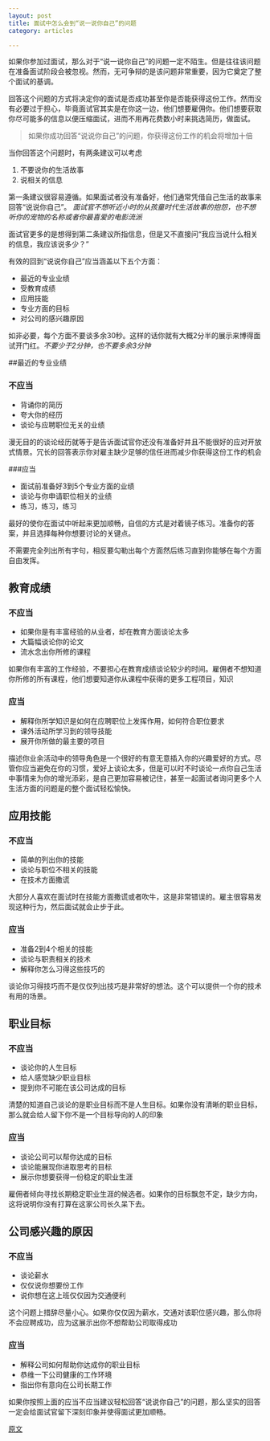 ```yaml
---
layout: post
title: 面试中怎么会到“说一说你自己”的问题
category: articles

---
```

如果你参加过面试，那么对于“说一说你自己”的问题一定不陌生。但是往往该问题在准备面试阶段会被忽视。然而，无可争辩的是该问题非常重要，因为它奠定了整个面试的基调。

回答这个问题的方式将决定你的面试是否成功甚至你是否能获得这份工作。然而没有必要过于担心，毕竟面试官其实是在你这一边，他们想要雇佣你。他们想要获取你尽可能多的信息以便压缩面试，进而不用再花费数小时来挑选简历，做面试。

> 如果你成功回答“说说你自己”的问题，你获得这份工作的机会将增加十倍

当你回答这个问题时，有两条建议可以考虑

1. 不要说你的生活故事
2. 说相关的信息

第一条建议很容易遵循。如果面试者没有准备好，他们通常凭借自己生活的故事来回答“说说你自己”。
*面试官不想听近小时的从孩童时代生活故事的抱怨，也不想听你的宠物的名称或者你最喜爱的电影流派*


面试官更多的是想得到第二条建议所指信息，但是又不直接问“我应当说什么相关的信息，我应该说多少？”

有效的回到“说说你自己”应当涵盖以下五个方面：

* 最近的专业业绩
* 受教育成绩
* 应用技能
* 专业方面的目标
* 对公司的感兴趣原因

如非必要，每个方面不要谈多余30秒。这样的话你就有大概2分半的展示来博得面试开门红。*不要少于2分钟，也不要多余3分钟*

##最近的专业业绩

### 不应当
* 背诵你的简历
* 夸大你的经历
* 谈论与应聘职位无关的业绩

漫无目的的谈论经历就等于是告诉面试官你还没有准备好并且不能很好的应对开放式情景。冗长的回答表示你对雇主缺少足够的信任进而减少你获得这份工作的机会

###应当
* 面试前准备好3到5个专业方面的业绩
* 谈论与你申请职位相关的业绩
* 练习，练习，练习

最好的使你在面试中听起来更加顺畅，自信的方式是对着镜子练习。准备你的答案，并且选择每种你想要讨论的关键点。

不需要完全列出所有字句，相反要勾勒出每个方面然后练习直到你能够在每个方面自由发挥。

## 教育成绩

### 不应当

* 如果你是有丰富经验的从业者，却在教育方面谈论太多
* 大篇幅谈论你的论文
* 流水念出你所修的课程

如果你有丰富的工作经验，不要担心在教育成绩谈论较少的时间。雇佣者不想知道你所修的所有课程，他们想要知道你从课程中获得的更多工程项目，知识

### 应当

* 解释你所学知识是如何在应聘职位上发挥作用，如何符合职位要求
* 课外活动所学习到的领导技能
* 展开你所做的最主要的项目

描述你业余活动中的领导角色是一个很好的有意无意插入你的兴趣爱好的方式。尽管你应当避免在你的习惯，爱好上谈论太多，但是可以时不时谈论一点你自己生活中事情来为你的增光添彩，是自己更加容易被记住，甚至一起面试者询问更多个人生活方面的问题是的整个面试轻松愉快。

## 应用技能

### 不应当
* 简单的列出你的技能
* 谈论与职位不相关的技能
* 在技术方面撒谎

大部分人喜欢在面试时在技能方面撒谎或者吹牛，这是非常错误的。雇主很容易发现这种行为，然后面试就会止步于此。

### 应当

* 准备2到4个相关的技能
* 谈论与职责相关的技术
* 解释你怎么习得这些技巧的

谈论你习得技巧而不是仅仅列出技巧是非常好的想法。这个可以提供一个你的技术有用的场景。

## 职业目标

### 不应当

* 谈论你的人生目标
* 给人感觉缺少职业目标
* 提到你不可能在该公司达成的目标

清楚的知道自己谈论的是职业目标而不是人生目标。如果你没有清晰的职业目标，那么就会给人留下你不是一个目标导向的人的印象

### 应当

* 谈论公司可以帮你达成的目标
* 谈论能展现你进取思考的目标
* 展示你想要获得一份稳定的职业生涯

雇佣者倾向寻找长期稳定职业生涯的候选者。如果你的目标飘忽不定，缺少方向，这将说明你没有打算在这家公司长久呆下去。

## 公司感兴趣的原因

### 不应当
* 谈论薪水
* 仅仅说你想要份工作
* 说你想在这上班仅仅因为交通便利

这个问题上措辞尽量小心。如果你仅仅因为薪水，交通对该职位感兴趣，那么你将不会应聘成功，应为这展示出你不想帮助公司取得成功

### 应当

* 解释公司如何帮助你达成你的职业目标
* 恭维一下公司健康的工作环境
* 指出你有意向在公司长期工作

如果你按照上面的应当不应当建议轻松回答“说说你自己”的问题，那么坚实的回答一定会给面试官留下深刻印象并使得面试更加顺畅。

[原文](http://theundercoverrecruiter.com/tell-me-about-yourself-dos-donts/?utm_source=pocket&utm_medium=email&utm_campaign=pockethits)












